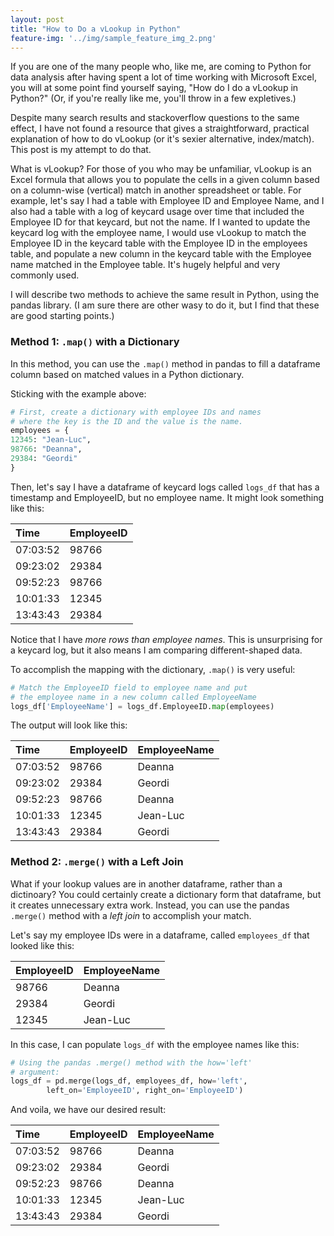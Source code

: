 ```yaml
---
layout: post
title: "How to Do a vLookup in Python"
feature-img: '../img/sample_feature_img_2.png'
---
```

If you are one of the many people who, like me, are coming to Python for data analysis after having spent a lot of time working with Microsoft Excel, you will at some point find yourself saying, "How do I do a vLookup in Python?"  (Or, if you're really like me, you'll throw in a few expletives.)

Despite many search results and stackoverflow questions to the same effect, I have not found a resource that gives a straightforward, practical explanation of how to do vLookup (or it's sexier alternative, index/match).  This post is my attempt to do that.

What is vLookup?  For those of you who may be unfamiliar, vLookup is an Excel formula that allows you to populate the cells in a given column based on a column-wise (vertical) match in another spreadsheet or table.  For example, let's say I had a table with Employee ID and Employee Name, and I also had a table with a log of keycard usage over time that included the Employee ID for that keycard, but not the name.  If I wanted to update the keycard log with the employee name, I would use vLookup to match the Employee ID in the keycard table with the Employee ID in the employees table, and populate a new column in the keycard table with the Employee name matched in the Employee table.  It's hugely helpful and very commonly used.

I will describe two methods to achieve the same result in Python, using the pandas library.  (I am sure there are other wasy to do it, but I find that these are good starting points.)

### Method 1:  `.map()` with a Dictionary
In this method, you can use the `.map()` method in pandas to fill a dataframe column based on matched values in a Python dictionary.

Sticking with the example above:

```python
# First, create a dictionary with employee IDs and names
# where the key is the ID and the value is the name.
employees = {
12345: "Jean-Luc",
98766: "Deanna",
29384: "Geordi"
}
```
Then, let's say I have a dataframe of keycard logs called `logs_df` that has a timestamp and EmployeeID, but no employee name.  It might look something like this:

|Time |EmployeeID |
|:---|:---|
|07:03:52  |98766 |
|09:23:02  |29384 |
|09:52:23  |98766 |
|10:01:33  |12345 |
|13:43:43  |29384 |

Notice that I have *more rows than employee names*.  This is unsurprising for a keycard log, but it also means I am comparing different-shaped data.

To accomplish the mapping with the dictionary, `.map()` is very useful:
```python
# Match the EmployeeID field to employee name and put
# the employee name in a new column called EmployeeName
logs_df['EmployeeName'] = logs_df.EmployeeID.map(employees)

```
The output will look like this:

|Time |EmployeeID |EmployeeName|
|:---|:---|:---|
|07:03:52  |98766 |Deanna |
|09:23:02  |29384 |Geordi |
|09:52:23  |98766 |Deanna |
|10:01:33  |12345 |Jean-Luc |
|13:43:43  |29384 |Geordi


### Method 2: `.merge()` with a Left Join
What if your lookup values are in another dataframe, rather than a dictinoary?  You could certainly create a dictionary form that dataframe, but it creates unnecessary extra work.  Instead, you can use the pandas `.merge()` method with a *left join* to accomplish your match.

Let's say my employee IDs were in a dataframe, called `employees_df` that looked like this:

|EmployeeID |EmployeeName |
|:---|:---|
|98766 |Deanna |
|29384 |Geordi |
|12345 |Jean-Luc |

In this case, I can populate `logs_df` with the employee names like this:

```python
# Using the pandas .merge() method with the how='left'
# argument:
logs_df = pd.merge(logs_df, employees_df, how='left',
        left_on='EmployeeID', right_on='EmployeeID')
```
And voila, we have our desired result:

|Time |EmployeeID |EmployeeName|
|:---|:---|:---|
|07:03:52  |98766 |Deanna |
|09:23:02  |29384 |Geordi |
|09:52:23  |98766 |Deanna |
|10:01:33  |12345 |Jean-Luc |
|13:43:43  |29384 |Geordi
